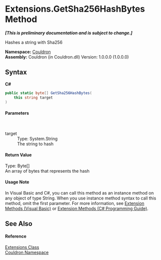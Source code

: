 # Extensions.GetSha256HashBytes Method 
 _**\[This is preliminary documentation and is subject to change.\]**_

Hashes a string with Sha256

**Namespace:**&nbsp;<a href="N_Couldron">Couldron</a><br />**Assembly:**&nbsp;Couldron (in Couldron.dll) Version: 1.0.0.0 (1.0.0.0)

## Syntax

**C#**<br />
``` C#
public static byte[] GetSha256HashBytes(
	this string target
)
```


#### Parameters
&nbsp;<dl><dt>target</dt><dd>Type: System.String<br />The string to hash</dd></dl>

#### Return Value
Type: Byte[]<br />An array of bytes that represents the hash

#### Usage Note
In Visual Basic and C#, you can call this method as an instance method on any object of type String. When you use instance method syntax to call this method, omit the first parameter. For more information, see <a href="http://msdn.microsoft.com/en-us/library/bb384936.aspx">Extension Methods (Visual Basic)</a> or <a href="http://msdn.microsoft.com/en-us/library/bb383977.aspx">Extension Methods (C# Programming Guide)</a>.

## See Also


#### Reference
<a href="T_Couldron_Extensions">Extensions Class</a><br /><a href="N_Couldron">Couldron Namespace</a><br />